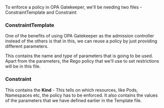 To enforce a policy in OPA Gatekeeper, we'll be needing two files - ConstraintTemplate and Constraint

### ConstraintTemplate
One of the benefits of using OPA Gatekeeper as the admission controller instead of the others is that in this, we can reuse a policy by just providing different parameters.

This contains the name and type of parameters that is going to be used. Apart from the parameters, the Rego policy that we'll use to set restrictions will be in this file.

### Constraint
This contains the **Kind** - This tells on which resources, like Pods, Namespaces etc, the policy has to be enforced. It also contains the values of the parameters that we have defined earlier in the Template file.
